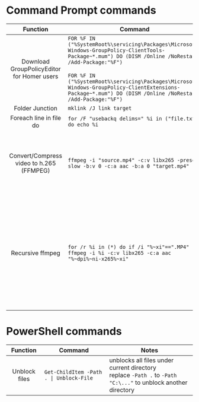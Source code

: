 # Command Prompt commands
| Function | Command | Notes |
|:---:|---|---|
| Download GroupPolicyEditor for Homer users | `FOR %F IN ("%SystemRoot%\servicing\Packages\Microsoft-Windows-GroupPolicy-ClientTools-Package~*.mum") DO (DISM /Online /NoRestart /Add-Package:"%F")`<br><br> `FOR %F IN ("%SystemRoot%\servicing\Packages\Microsoft-Windows-GroupPolicy-ClientExtensions-Package~*.mum") DO (DISM /Online /NoRestart /Add-Package:"%F")` |
| Folder Junction | `mklink /J link target` |
| Foreach line in file do | `for /F "usebackq delims=" %i in ("file.txt") do echo %i` |
| Convert/Compress video to h.265 (FFMPEG) | `ffmpeg -i "source.mp4" -c:v libx265 -preset slow -b:v 0 -c:a aac -b:a 0 "target.mp4"` | use `hevc_nvenc` instead of `libx265` for faster GPU encoding, but less efficiency
Recursive ffmpeg | `for /r %i in (*) do if /i "%~xi"==".MP4" ffmpeg -i %i -c:v libx265 -c:a aac "%~dpi%~ni-x265%~xi"` | `/r`: recursive<br>`/i`: case insensitive<br>`%i`: variable name<br>`%~xi`: extension name<br>`%~dpi`: directory path<br>`%~ni`: file name

# PowerShell commands
| Function | Command | Notes |
|:---:|---|---|
| Unblock files | `Get-ChildItem -Path . \| Unblock-File` | unblocks all files under current directory<br>replace `-Path .` to `-Path "C:\..."` to unblock another directory |  
